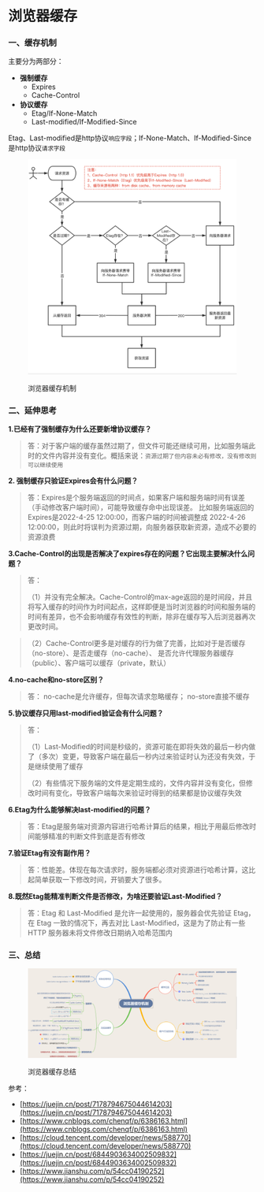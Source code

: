 # 浏览器缓存

### 一、缓存机制

主要分为两部分：

* **强制缓存**
  * Expires
  * Cache-Control
* **协议缓存**
  * Etag/If-None-Match
  * Last-modified/If-Modified-Since

Etag、Last-modified是http协议`响应字段`；If-None-Match、If-Modified-Since是http协议`请求字段`

<figure><img src="../../.gitbook/assets/http-cache-flow.png" alt=""><figcaption><p>浏览器缓存机制</p></figcaption></figure>

### 二、延伸思考

**1.已经有了强制缓存为什么还要新增协议缓存？**

> 答：对于客户端的缓存虽然过期了，但文件可能还继续可用，比如服务端此时的文件内容并没有变化。概括来说：`资源过期了但内容未必有修改，没有修改则可以继续使用`

**2. 强制缓存只验证Expires会有什么问题？**

> 答：Expires是个服务端返回的时间点，如果客户端和服务端时间有误差（手动修改客户端时间），可能导致缓存命中出现误差。 比如服务端返回的Expires是2022-4-25 12:00:00，而客户端的时间被调整成 2022-4-26 12:00:00，则此时将误判为资源过期，向服务器获取新资源，造成不必要的资源浪费

**3.Cache-Control的出现是否解决了expires存在的问题？它出现主要解决什么问题？**

> 答：
>
> （1）并没有完全解决。Cache-Control的max-age返回的是时间段，并且将写入缓存的时间作为时间起点，这样即便是当时浏览器的时间和服务端的时间有差异，也不会影响缓存有效性的判断，除非在缓存写入后浏览器再次更改时间。

> （2）Cache-Control更多是对缓存的行为做了完善，比如对于是否缓存（no-store）、是否走缓存（no-cache）、 是否允许代理服务器缓存（public）、客户端可以缓存（private，默认）

**4.no-cache和no-store区别？**

> 答： no-cache是允许缓存，但每次请求忽略缓存； no-store直接不缓存

**5.协议缓存只用last-modified验证会有什么问题？**

> 答：
>
> （1）Last-Modified的时间是秒级的，资源可能在即将失效的最后一秒内做了（多次）变更，导致客户端在最后一秒内过来验证时认为还没有失效，于是继续使用了缓存&#x20;
>
> （2）有些情况下服务端的文件是定期生成的，文件内容并没有变化，但修改时间有变化，导致客户端每次来验证时得到的结果都是协议缓存失效

**6.Etag为什么能够解决last-modified的问题？**

> 答：Etag是服务端对资源内容进行哈希计算后的结果，相比于用最后修改时间能够精准的判断文件到底是否有修改

**7.验证Etag有没有副作用？**

> 答：性能差。体现在每次请求时，服务端都必须对资源进行哈希计算，这比起简单获取一下修改时间，开销要大了很多。

**8.既然Etag能精准判断文件是否修改，为啥还要验证Last-Modified？**

> 答：Etag 和 Last-Modified 是允许一起使用的，服务器会优先验证 Etag，在 Etag 一致的情况下，再去对比 Last-Modified，这是为了防止有一些 HTTP 服务器未将文件修改日期纳入哈希范围内

### 三、总结

<figure><img src="../../.gitbook/assets/http-cache-summary.png" alt=""><figcaption><p>浏览器缓存总结</p></figcaption></figure>





参考：

* [https://juejin.cn/post/7178794675044614203](https://juejin.cn/post/7178794675044614203)
* [https://www.cnblogs.com/chenqf/p/6386163.html](https://www.cnblogs.com/chenqf/p/6386163.html)
* [https://cloud.tencent.com/developer/news/588770](https://cloud.tencent.com/developer/news/588770)
* [https://juejin.cn/post/6844903634002509832](https://juejin.cn/post/6844903634002509832)
* [https://www.jianshu.com/p/54cc04190252](https://www.jianshu.com/p/54cc04190252)
